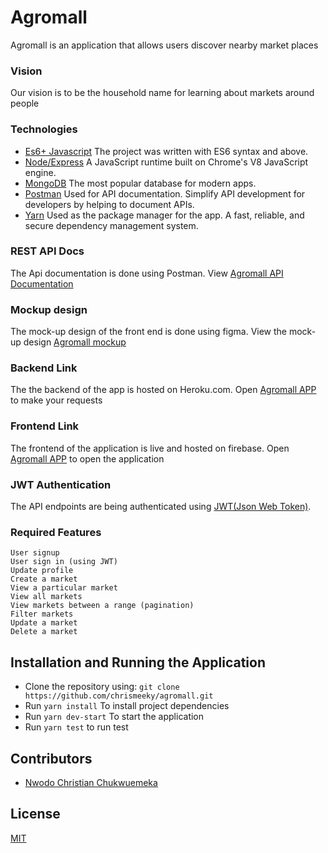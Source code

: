 # Agromall

Agromall is an application that allows users discover nearby market places

### Vision

Our vision is to be the household name for learning about markets around people

### Technologies

- [Es6+ Javascript](https://www.ecma-international.org/ecma-262/9.0/index.html) The project was written with ES6 syntax and above.
- [Node/Express](https://nodejs.org/en/) A JavaScript runtime built on Chrome's V8 JavaScript engine.
- [MongoDB](https://www.mongodb.com/) The most popular database for modern apps.
- [Postman](https://getpostman.com/) Used for API documentation. Simplify API development for developers by helping to document APIs.
- [Yarn](https://yarnpkg.com/lang/en/) Used as the package manager for the app. A fast, reliable, and secure dependency management system.

### REST API Docs

The Api documentation is done using Postman. View [Agromall API Documentation](https://documenter.getpostman.com/view/9168340/Szt7AqcZ)

### Mockup design

The mock-up design of the front end is done using figma. View the mock-up design [Agromall mockup](https://documenter.getpostman.com/view/9168340/Szt7AqcZ)

### Backend Link

The the backend of the app is hosted on Heroku.com. Open [Agromall APP](http://agromall-back.herokuapp.com) to make your requests

### Frontend Link

The frontend of the application is live and hosted on firebase. Open [Agromall APP](https://agromall-1eaba.firebaseapp.com/) to open the application

### JWT Authentication

The API endpoints are being authenticated using [JWT(Json Web Token)](https://jwt.io/).

### Required Features

```
User signup
User sign in (using JWT)
Update profile
Create a market
View a particular market
View all markets
View markets between a range (pagination)
Filter markets
Update a market
Delete a market
```

## Installation and Running the Application

- Clone the repository using: `git clone https://github.com/chrismeeky/agromall.git`
- Run `yarn install` To install project dependencies
- Run `yarn dev-start` To start the application
- Run `yarn test` to run test

## Contributors

- [Nwodo Christian Chukwuemeka](https://github.com/chrismeeky)

## License

[MIT](https://github.com/chrismeeky/agromall_front/blob/develop/LICENSE)
